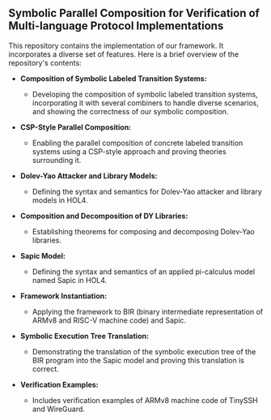 ## Symbolic Parallel Composition for Verification of Multi-language Protocol Implementations

This repository contains the implementation of our framework. It incorporates a diverse set of features. Here is a brief overview of the repository's contents: 

- **Composition of Symbolic Labeled Transition Systems:**
	- Developing the composition of symbolic labeled transition systems, incorporating it with several combiners to handle diverse scenarios, and showing the correctness of our symbolic composition. 

- **CSP-Style Parallel Composition:**
	- Enabling the parallel composition of concrete labeled transition systems using a CSP-style approach and proving theories surrounding it.

- **Dolev-Yao Attacker and Library Models:**
	- Defining the syntax and semantics for Dolev-Yao attacker and library models in HOL4.

- **Composition and Decomposition of DY Libraries:**

	- Establishing theorems for composing and decomposing Dolev-Yao libraries.

- **Sapic Model:**

	- Defining the syntax and semantics of an applied pi-calculus model named Sapic in HOL4.

- **Framework Instantiation:**

	- Applying the framework to BIR (binary intermediate representation of ARMv8 and RISC-V machine code) and Sapic.

- **Symbolic Execution Tree Translation:**

	- Demonstrating the translation of the symbolic execution tree of the BIR program into the Sapic model and proving this translation is correct.

- **Verification Examples:**

	- Includes verification examples of ARMv8 machine code of TinySSH and WireGuard.
